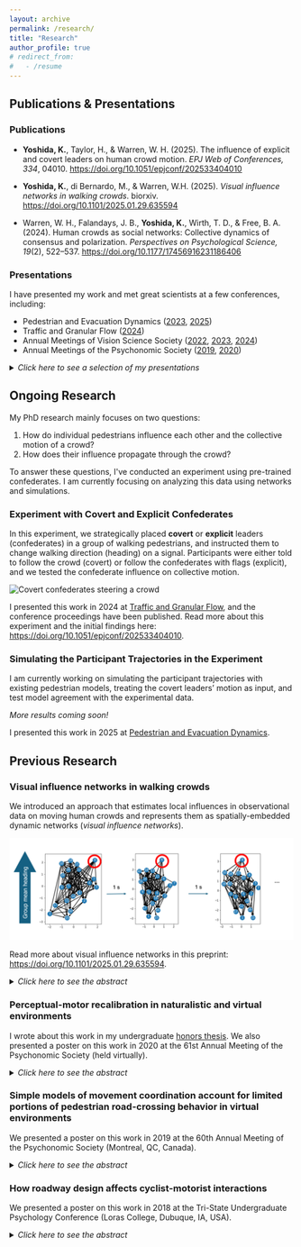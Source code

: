 ```yaml
---
layout: archive
permalink: /research/
title: "Research"
author_profile: true
# redirect_from:
#   - /resume
---
```


## Publications & Presentations

### Publications
* **Yoshida, K.**, Taylor, H., & Warren, W. H. (2025). The influence of explicit and covert leaders on human crowd motion. *EPJ Web of Conferences, 334*, 04010. https://doi.org/10.1051/epjconf/202533404010  
 
* **Yoshida, K.**, di Bernardo, M., & Warren, W.H. (2025). *Visual influence networks in walking crowds*. biorxiv. https://doi.org/10.1101/2025.01.29.635594  

* Warren, W. H., Falandays, J. B., **Yoshida, K.**, Wirth, T. D., & Free, B. A. (2024). Human crowds as social networks: Collective dynamics of consensus and polarization. *Perspectives on Psychological Science, 19*(2), 522–537. https://doi.org/10.1177/17456916231186406

### Presentations
I have presented my work and met great scientists at a few conferences, including:
* Pedestrian and Evacuation Dynamics ([2023](https://corbetta.phys.tue.nl/publ/ped2023-program.pdf), [2025](https://www.ped25.cz))
* Traffic and Granular Flow ([2024](https://tgf2024.sciencesconf.org))
* Annual Meetings of Vision Science Society ([2022](https://doi.org/10.1167/jov.22.14.3628), [2023](https://doi.org/10.1167/jov.23.9.5175), [2024](https://doi.org/10.1167/jov.24.10.1325))
* Annual Meetings of the Psychonomic Society ([2019](https://www.psychonomic.org/page/2019annualmeeting), [2020](https://www.psychonomic.org/page/2020annualmeeting))

<details>
  <summary><em>Click here to see a selection of my presentations</em></summary>
  <ul>
    <li><strong>Yoshida, K.</strong>, Feldmann, S., &amp; Warren, W.H. (2025, September 11). <em>Simulating and Quantifying the Influence of Covert and Explicit Leaders on Human Crowd Motion</em> [Conference session]. Pedestrian and Evacuation Dynamics 2025, Prague, Czech.</li>
    <li><strong>Yoshida, K.</strong>, Taylor, H., &amp; Warren, W.H. (2024, December 4). <em>The Influence of Explicit and Covert Leaders on Human Crowd Motion</em> [Conference session]. Traffic and Granular Flow 2024, Lyon, France.</li>
    <li><strong>Yoshida, K.</strong>, Taylor, H., &amp; Warren, W. H. (2024). Can covert and explicit “leaders” steer and split real human crowds? <em>Journal of Vision, 24</em>(10), 1325–1325. https://doi.org/10.1167/jov.24.10.1325 (Poster presented for the Annual Meeting of the Vision Science Society, 2024, in St. Pete Beach, FL, USA).</li>
    <li><strong>Yoshida, K.</strong>, &amp; Warren, W. H. (2023, June 28). <em>Structural analysis and topological manipulation of visual influence networks in walking crowds</em> [Conference session]. Pedestrian and Evacuation Dynamics 2023, Eindhoven, Netherlands.</li>
    <li><strong>Yoshida, K.</strong>, &amp; Chihak, B. (2020, November 21). <em>The transfer of perceptual-motor recalibration between virtual and naturalistic environments</em> [Poster presentation]. 61st Annual Meeting of the Psychonomic Society, held virtually.</li>
    <li>Chihak, B., <strong>Yoshida, K.</strong>, &amp; Bordwell, J. (2019, November 15). <em>Simple models of movement coordination account for limited portions of pedestrian road-crossing behavior in virtual environments</em> [Poster presentation]. 60th Annual Meeting of the Psychonomic Society, Montreal, QC, Canada.</li>
    <li><strong>Yoshida, K.</strong>, Shrestha, A., &amp; Chihak, B. (2018, November 10). <em>How roadway design affects cyclist-motorist interactions</em> [Poster presentation]. 2018 <a href="https://www.coe.edu/academics/majors-areas-study/psychology/tri-state-undergraduate-research-psychology-conference">Tri-State Undergraduate Psychology Conference</a>, Loras College, Dubuque, IA, USA.</li>
  </ul>
</details>

## Ongoing Research

My PhD research mainly focuses on two questions:
1. How do individual pedestrians influence each other and the collective motion of a crowd?
2. How does their influence propagate through the crowd?

To answer these questions, I've conducted an experiment using pre-trained confederates. I am currently focusing on analyzing this data using networks and simulations.

### Experiment with Covert and Explicit Confederates

In this experiment, we strategically placed **covert** or **explicit** leaders (confederates) in a group of walking pedestrians, and instructed them to change walking direction (heading) on a signal. Participants were either told to follow the crowd (covert) or follow the confederates with flags (explicit), and we tested the confederate influence on collective motion.

![Covert confederates steering a crowd](/images/confederate_steer.png)

I presented this work in 2024 at [Traffic and Granular Flow](https://tgf2024.sciencesconf.org), and the conference proceedings have been published. Read more about this experiment and the initial findings here: https://doi.org/10.1051/epjconf/202533404010.

### Simulating the Participant Trajectories in the Experiment

I am currently working on simulating the participant trajectories with existing pedestrian models, treating
the covert leaders’ motion as input, and test model agreement with the experimental data.

*More results coming soon!*

I presented this work in 2025 at [Pedestrian and Evacuation Dynamics](https://www.ped25.cz).

## Previous Research

### Visual influence networks in walking crowds

We introduced an approach that estimates local influences in observational data on moving human crowds and represents them as spatially-embedded dynamic networks (*visual influence networks*).

![Dynamics of visual influence networks](/images/networks.png)

Read more about visual influence networks in this preprint: https://doi.org/10.1101/2025.01.29.635594.

<details>
  <summary><em>Click here to see the abstract</em></summary>
  Collective motion in human crowds has been understood as a self-organizing phenomenon that is generated from local visual interactions between neighboring pedestrians. To analyze these interactions, we introduce an approach that estimates local influences in observational data on moving human crowds and represents them as spatially-embedded dynamic networks (visual influence networks). We analyzed data from a human “swarm” experiment (N = 10, 16, 20) in which participants were instructed to walk about the tracking area while staying together as a group. We reconstructed the network every 0.5 seconds using Time-Dependent Delayed Correlation (TDDC). Using novel network measures of local and global leadership (direct influence and branching influence), we find that both measures strongly depend on an individual’s spatial position within the group, yielding similar but distinctive leadership gradients from the front to the back. There was also a strong linear relationship between individual influence and front-back position in the crowd. The results reveal that influence is concentrated in specific positions in a crowd, a fact that could be exploited by individuals seeking to lead collective crowd motion.
</details>

### Perceptual-motor recalibration in naturalistic and virtual environments
<!-- **TODO: summary** -->

I wrote about this work in my undergraduate [honors thesis](https://coecollege.on.worldcat.org/oclc/1258120465).
We also presented a poster on this work in 2020 at the 61st Annual Meeting of the Psychonomic Society (held virtually).
<!-- See the published abstract [here](https://cdn.ymaws.com/www.psychonomic.org/resource/resmgr/annual_meeting/2020_meeting/2020_abstract_book/ps20_abstracts_11_19_2020.pdf#page=247) (poster 3015). -->

<details>
  <summary><em>Click here to see the abstract</em></summary>
  The way people learn to interact with the physical world can be conceptualized as a perception-action loop. For new situations, existing schemes are used to make predictions, take actions, and adjust actions based on the feedback. Through this system, people can adapt their motions, such as walking and turning, as environmental conditions change. This locomotive recalibration has been investigated in several experiments in the naturalistic environment. However, there has been less research examining recalibration effects in immersive virtual environments which allow for studies with lower costs and smaller facilities. Further experiments in virtual environments are necessary in order to gain a better understanding of the processes underlying recalibration effects. The present research investigated (1) how perceptions and actions work together and (2) how people respond differently to virtual and naturalistic environments. Specifically, it examined whether a recalibration effect created in a virtual environment had the same characteristics as rotational locomotion in the naturalistic environment. It followed the designs of previous experiments in naturalistic environments and consisted of a pre-test, recalibration phase, and a post-test. The results indicated that there is the same recalibration effect in naturalistic and virtual environments, and rotational recalibration effects transfer between naturalistic and virtual contexts.
</details>


### Simple models of movement coordination account for limited portions of pedestrian road-crossing behavior in virtual environments
<!-- **TODO: summary** -->

We presented a poster on this work in 2019 at the 60th Annual Meeting of the Psychonomic Society (Montreal, QC, Canada).
<!-- See the published abstract [here](https://cdn.ymaws.com/www.psychonomic.org/resource/resmgr/annual_meeting/2019_meeting/ps2019annualmeeting-FINAL.pdf#page=206) (poster 2194). -->

<details>
  <summary><em>Click here to see the abstract</em></summary>
  The ability to coordinate self-movement with the movements of other objects is an important survival skill. Movement coordination tasks such as navigating across a busy intersection have high consequences for failure. Critical to reducing the injury rates of roadway users is understanding what perceptual information and movement control strategies individuals use to cross heavily trafficked streets. A number of models of movement control have proposed simple perceptual mechanisms to explain how humans coordinate self- and object-movement. However previous research in virtual environments has shown that no movement strategy based on a single perceptual variable adequately describes how drivers, bicyclists, and pedestrians cross through gaps in traffic. Instead, findings suggest that people crossing busy intersections are employing complex road-crossing strategies that are likely the product of a number of perceptual processes. In the current study, participants were asked to walk through target gaps in a single lane of bicycle traffic presented in a virtual environment. Preliminary results suggest that pedestrian road-crossing behavior may consist of a predictable combination of simple movement control strategies.
</details>


### How roadway design affects cyclist-motorist interactions
<!-- **TODO: summary** -->

We presented a poster on this work in 2018 at the Tri-State Undergraduate Psychology Conference (Loras College, Dubuque, IA, USA).

<details>
  <summary><em>Click here to see the abstract</em></summary>
  As the global population continues to concentrate into urban environments, the number of conflicts and collisions between different types of roadway users are increasing. In order to share the limited roadway space as efficiently and safely as possible, it is imperative that researchers investigate how pedestrians, bicyclists, and motorists interact with each other. Behavioral work in other labs investigating the overtaking of bicyclists by motorists has begun to explore how cyclists and motorists share the road. In this study, we built and programmed a multi-sensored, GPS-aware distance measurement system based on the Arduino microprocessor. The position-recording capability allows us to identify the specific mechanisms through which roadway features such as bike lanes and sharrows affect the cyclist-motorist interaction. Over a period of five weeks the experimenters rode the instrumented bicycle on city streets and recorded the lateral safety margin motorists afforded the bicyclists while overtaking. As the last phase of the project, all the data collected are currently being processed and analyzed. The development of this novel data collection methodology will strengthen the overall research field by providing a real-world validation of work conducted in laboratory contexts. The end goal of enhanced understanding of how cyclists and motorists interact on the roadway is likely to yield tangible real-world safety benefits for all roadway users.
</details>


